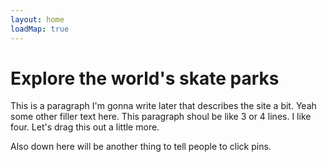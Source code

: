 ```yaml
---
layout: home
loadMap: true
---
```

<h1 class="smaller_heading">Explore the world's skate parks</h1>
<p class="sm-none">This is a paragraph I'm gonna write later that describes the site a bit. Yeah some other filler text here. This paragraph shoul be like 3 or 4 lines. I like four. Let's drag this out a little more.</p>
<p>Also down here will be another thing to tell people to click pins.</p>